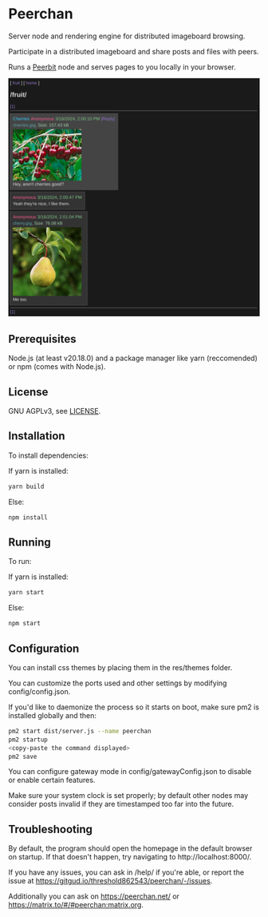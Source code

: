 # Peerchan
Server node and rendering engine for distributed imageboard browsing.

Participate in a distributed imageboard and share posts and files with peers.

Runs a [Peerbit](https://github.com/dao-xyz/peerbit) node and serves pages to you locally in your browser.

![Screenshot](screenshots/screenshot01.png)

## Prerequisites
Node.js (at least v20.18.0) and a package manager like yarn (reccomended) or npm (comes with Node.js).

## License
GNU AGPLv3, see [LICENSE](LICENSE).

## Installation
To install dependencies:

If yarn is installed:
```bash
yarn build
```
Else:
```bash
npm install
```

## Running
To run:

If yarn is installed:
```bash
yarn start
 ```
Else:
 ```bash
npm start
 ```

## Configuration
You can install css themes by placing them in the res/themes folder.

You can customize the ports used and other settings by modifying config/config.json.

If you'd like to daemonize the process so it starts on boot, make sure pm2 is installed globally and then:

```bash
pm2 start dist/server.js --name peerchan
pm2 startup
<copy-paste the command displayed>
pm2 save
```

You can configure gateway mode in config/gatewayConfig.json to disable or enable certain features.

Make sure your system clock is set properly; by default other nodes may consider posts invalid if they are timestamped too far into the future.

## Troubleshooting
By default, the program should open the homepage in the default browser on startup. If that doesn't happen, try navigating to http://localhost:8000/.

If you have any issues, you can ask in /help/ if you're able, or report the issue at https://gitgud.io/threshold862543/peerchan/-/issues.

Additionally you can ask on https://peerchan.net/ or https://matrix.to/#/#peerchan:matrix.org.
